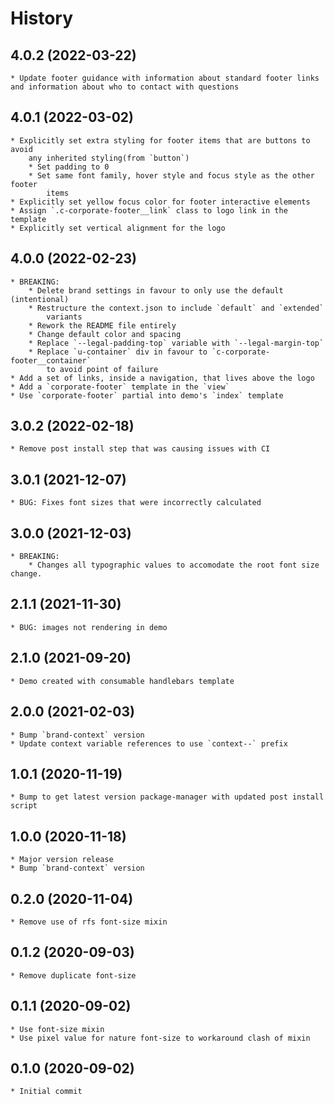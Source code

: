 # History

## 4.0.2 (2022-03-22)
    * Update footer guidance with information about standard footer links and information about who to contact with questions

## 4.0.1 (2022-03-02)
    * Explicitly set extra styling for footer items that are buttons to avoid
        any inherited styling(from `button`)
        * Set padding to 0
        * Set same font family, hover style and focus style as the other footer
            items
    * Explicitly set yellow focus color for footer interactive elements
    * Assign `.c-corporate-footer__link` class to logo link in the template
    * Explicitly set vertical alignment for the logo

## 4.0.0 (2022-02-23)
    * BREAKING:
        * Delete brand settings in favour to only use the default (intentional)
        * Restructure the context.json to include `default` and `extended`
            variants
        * Rework the README file entirely
        * Change default color and spacing
        * Replace `--legal-padding-top` variable with `--legal-margin-top`
        * Replace `u-container` div in favour to `c-corporate-footer__container`
            to avoid point of failure
    * Add a set of links, inside a navigation, that lives above the logo
    * Add a `corporate-footer` template in the `view`
    * Use `corporate-footer` partial into demo's `index` template

## 3.0.2 (2022-02-18)
    * Remove post install step that was causing issues with CI

## 3.0.1 (2021-12-07)
    * BUG: Fixes font sizes that were incorrectly calculated
## 3.0.0 (2021-12-03)
    * BREAKING:
        * Changes all typographic values to accomodate the root font size change.

## 2.1.1 (2021-11-30)
    * BUG: images not rendering in demo

## 2.1.0 (2021-09-20)
    * Demo created with consumable handlebars template

## 2.0.0 (2021-02-03)
    * Bump `brand-context` version
    * Update context variable references to use `context--` prefix

## 1.0.1 (2020-11-19)
    * Bump to get latest version package-manager with updated post install script

## 1.0.0 (2020-11-18)
    * Major version release
    * Bump `brand-context` version

## 0.2.0 (2020-11-04)
    * Remove use of rfs font-size mixin

## 0.1.2 (2020-09-03)
    * Remove duplicate font-size

## 0.1.1 (2020-09-02)
    * Use font-size mixin
    * Use pixel value for nature font-size to workaround clash of mixin

## 0.1.0 (2020-09-02)
    * Initial commit
